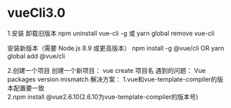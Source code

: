 # vueCli3.0

1.安装
卸载旧版本
npm uninstall vue-cli -g 或 yarn global remove vue-cli

安装新版本（需要 Node.js 8.9 或更高版本）
npm install -g @vue/cli
OR
yarn global add @vue/cli

2.创建一个项目
创建一个新项目：
vue create 项目名
  遇到的问题：
  Vue packages version mismatch
  解决方案：
  1.vue和vue-template-compiler的版本配置要一致              
  2.npm install @vue2.6.10(2.6.10为vue-template-compiler的版本号)

  
